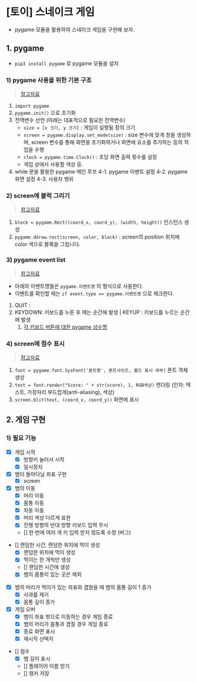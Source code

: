 # [토이] 스네이크 게임

- pygame 모듈을 활용하여 스네이크 게임을 구현해 보자.

## 1. pygame

- `pip3 install pygame` 로 pygame 모듈을 설치

### 1) pygame 사용을 위한 기본 구조

> [참고자료](https://kkamikoon.tistory.com/129)

1. `import pygame`
2. `pygame.init()` 으로 초기화
3. 전역변수 선언 (아래는 대표적으로 필요한 전역변수)
   - `size = [x 크기, y 크기]` : 게임이 실행될 창의 크기
   - `screen = pygame.display.set_mode(size)` : size 변수에 맞게 창을 생성하며, screen 변수를 통해 화면을 초기화하거나 화면에 요소를 추가하는 등의 작업을 수행
   - `clock = pygame.time.Clock()` : 초당 화면 출력 횟수를 설정
   - 게임 상에서 사용할 색상 등.
4. while 문을 활용한 pygame 메인 루프
   4-1. pygame 이벤트 설정
   4-2. pygame 화면 설정
   4-3. 사용자 행위

### 2) screen에 블럭 그리기

> [참고자료](https://python.bakyeono.net/chapter-12-1.html)

1. `block = pygame.Rect((coord_x, coord_y), (width, height))` 인스턴스 생성
2. `pygame.ddraw.rect(screen, color, block)` : screen의 position 위치에 color 색으로 블록을 그립니다.

### 3) pygame event list

> [참고자료](https://kkamikoon.tistory.com/132)

- 아래의 이벤트명들은 `pygame.이벤트명` 의 형식으로 사용한다.
- 이벤트를 확인할 때는 `if event.type == pygame.이벤트명` 으로 체크한다.

1. QUIT :
2. KEYDOWN: 키보드를 누른 후 떼는 순간에 발생 | KEYUP : 키보드를 누르는 순간에 발생
   1. [각 키보드 버튼에 대한 pygame 상수명](https://www.pygame.org/docs/ref/key.html)

### 4) screen에 점수 표시

> [참고자료](https://techwithtim.net/tutorials/game-development-with-python/pygame-tutorial/scoring-health-bars/)

1. `font = pygame.font.SysFont('폰트명', 폰트사이즈, 볼드 표시 여부)` 폰트 객체 생성
2. `text = font.render("Score: " + str(score), 1, RGB색상)` 렌더링 (인자: 텍스트, 가장자리 부드럽게(anti-aliasing), 색상)
3. `screen.blit(text, (coord_x, coord_y))` 화면에 표시

## 2. 게임 구현

### 1) 필요 기능

- [x] 게임 시작
  - [x] 방향키 눌러서 시작
  - [x] 일시정지
- [x] 뱀이 돌아다닐 좌표 구현
  - [x] screen
- [x] 뱀의 이동
  - [x] 머리 이동
  - [x] 몸통 이동
  - [x] 자동 이동
  - [x] 머리 색상 다르게 표현
  - [x] 진행 방향의 반대 방향 키보드 입력 무시
  - [] 한 번에 여러 개 키 입력 받지 않도록 수정 (버그)
- [] 랜덤한 시간, 랜덤한 위치에 먹이 생성
  - [x] 랜덤한 위치에 먹이 생성
  - [x] 먹이는 한 개씩만 생성
  - [] 랜덤한 시간에 생성
  - [x] 뱀의 몸통이 있는 곳은 제외
- [x] 뱀의 머리가 먹이가 있는 좌표와 겹쳤을 때 뱀의 몸통 길이 1 증가
  - [x] 사과를 제거
  - [x] 몸통 길이 증가
- [x] 게임 오버
  - [x] 뱀이 좌표 밖으로 이동하는 경우 게임 종료
  - [x] 뱀의 머리가 몸통과 겹칠 경우 게임 종료
  - [x] 종료 화면 표시
  - [x] 재시작 선택지
- [] 점수
  - [x] 뱀 길이 표시
  - [] 플레이어 이름 받기
  - [] 랭커 저장
